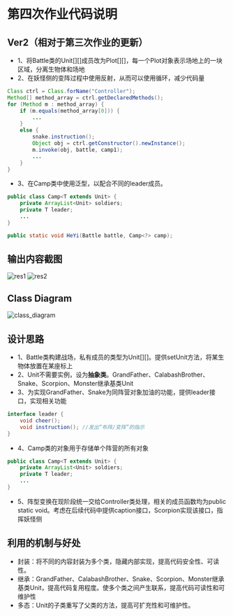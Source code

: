 # 第四次作业代码说明

## Ver2（相对于第三次作业的更新）
* 1、将Battle类的Unit[][]成员改为Plot[][]，每一个Plot对象表示场地上的一块区域，分离生物体和场地<br>
* 2、在妖怪侧的变阵过程中使用反射，从而可以使用循环，减少代码量
```Java
Class ctrl = Class.forName("Controller");
Method[] method_array = ctrl.getDeclaredMethods();
for (Method m : method_array) {
    if (m.equals(method_array[0])) {
        ...
    }
    else {
        snake.instruction();
        Object obj = ctrl.getConstructor().newInstance();
        m.invoke(obj, battle, camp1);
        ...
    }
}
```
* 3、在Camp类中使用泛型，以配合不同的leader成员。
```Java
public class Camp<T extends Unit> {
	private ArrayList<Unit> soldiers;
	private T leader;
	...
}

public static void HeYi(Battle battle, Camp<?> camp);
```

## 输出内容截图
![res1](https://github.com/XYm1998/java-2019-homeworks/blob/master/3-OOPAdvanced/徐翊萌-161220150/img/res1.png)
![res2](https://github.com/XYm1998/java-2019-homeworks/blob/master/3-OOPAdvanced/徐翊萌-161220150/img/res2.png)

## Class Diagram
![class_diagram](https://github.com/XYm1998/java-2019-homeworks/blob/master/4-Types/徐翊萌-161220150/img/Class_Diagram.png)

## 设计思路
* 1、Battle类构建战场，私有成员的类型为Unit[][]。提供setUnit方法，将某生物体放置在某座标上<br>
* 2、Unit不需要实例，设为**抽象类**。GrandFather、CalabashBrother、Snake、Scorpion、Monster继承基类Unit<br>
* 3、为实现GrandFather、Snake为同阵营对象加油的功能，提供leader接口，实现相关功能
```Java
interface leader {
	void cheer();
	void instruction(); //发出“布阵/变阵”的指示
}
```
* 4、Camp类的对象用于存储单个阵营的所有对象
```Java
public class Camp<T extends Unit> {
	private ArrayList<Unit> soldiers;
	private T leader;
	...
}
```
* 5、阵型变换在现阶段统一交给Controller类处理，相关的成员函数均为public static void。考虑在后续代码中提供caption接口，Scorpion实现该接口，指挥妖怪侧

## 利用的机制与好处
* 封装：将不同的内容封装为多个类，隐藏内部实现，提高代码安全性、可读性。<br>
* 继承：GrandFather、CalabashBrother、Snake、Scorpion、Monster继承基类Unit，提高代码复用程度。使多个类之间产生联系，提高代码可读性和可维护性<br>
* 多态：Unit的子类重写了父类的方法，提高可扩充性和可维护性。